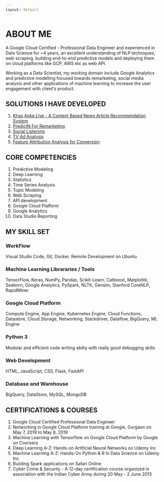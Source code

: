 ```yaml
---
layout: default
---
```

# ABOUT ME

A Google Cloud Certified - Professional Data Engineer and experienced in Data Science for ~4 years, an excellent understanding of NLP techniques, web scraping, building end-to-end predictive models and deploying them on cloud platforms like GCP, AWS etc as web API.

Working as a Data Scientist, my working domain include Google Analytics and predictive modelling focused towards remarketing, social media analysis and other applications of machine learning to increase the user engagement with client's product.

## [](#link)SOLUTIONS I HAVE DEVELOPED

1. [Khas Apke Liye - A Content Based News Article Recommendation System](khas-apke-liye)
2. [PredictN For Remarketing](predictn)
3. [Social Listening](social-listening)
4. [TV Ad Analysis](tv-ad-analysis)
5. [Feature Attribution Analysis for Conversion](feature-attr)


## CORE COMPETENCIES
1. Predictive Modeling
2. Deep Learning
3. Statistics
4. Time Series Analysis
5. Topic Modeling
6. Web Scraping
7. API development
8. Google Cloud Platform
9. Google Analytics
10. Data Studio Reporting

## MY SKILL SET
### WorkFlow
Visual Studio Code, Git, Docker. Remote Development on Ubuntu

### Machine Learning Librararies / Tools
TensorFlow, Keras, NumPy, Pandas, Scikit-Learn, Catboost, Matplotlib, Seaborn, Google Analytics, PySpark, NLTK, Gensim, Stanford CoreNLP, RapidMiner

### Google Cloud Platform
Compute Engine, App Engine, Kubernetes Engine, Cloud Functions, Datastore, Cloud Storage, Networking, Stackdriver, Dataflow, BigQuery, ML Engine

### Python 3
Modular and efficient code writing abilty with really good debugging skills

### Web Development
HTML, JavaScript, CSS, Flask, FastAPI

### Database and Warehouse
BigQuery, DataStore, MySQL, MongoDB

## CERTIFICATIONS & COURSES
1. Google Cloud Certified Professional Data Engineer
2. Networking in Google Cloud Platform training at Google, Gurgaon on May 7, 2019 to May 8, 2019
3. Machine Learning with Tensorflow on Google Cloud Platform by Google on Coursera
4. Deep Learning A-Z: Hands-on Artificial Neural Networks on Udemy Inc 
5. Machine Learning A-Z: Hands-On Python & R In Data Science on Udemy Inc
6. Building Spark applications on Safari Online
7. Cyber Crime & Security - A 12-day certification course organized in association with the Indian Cyber Army during 20 May - 2 June 2013